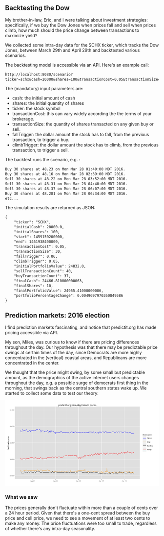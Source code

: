 ## Backtesting the Dow

My brother-in-law, Eric, and I were talking about investment strategies: specifically, if we buy the Dow Jones when prices fall and sell when prices climb, how much should the price change between transactions to maximize yield?

We collected some intra-day data for the SCHX ticker, which tracks the Dow Jones, between March 29th and April 29th and backtested various scenarios.

The backtesting model is accessible via an API. Here's an example call:

    http://localhost:8080/scenario?ticker=schx&cash=20000&shares=100&transactionCost=0.05&transactionSize=30&fallTrigger=0.06&climbTrigger=0.05

The (mandatory) input parameters are:
+ cash: the initial amount of cash
+ shares: the initial quantity of shares
+ ticker: the stock symbol
+ transactionCost: this can vary widely according the the terms of your brokerage.
+ transactionSize: the quantity of shares transacted on any given buy or sell.
+ fallTrigger: the dollar amount the stock has to fall, from the previous transaction, to trigger a buy.
+ climbTrigger: the dollar amount the stock has to climb, from the previous transaction, to trigger a sell.

The backtest runs the scenario, e.g. :

    Buy 30 shares at 48.23 on Mon Mar 28 01:40:00 MDT 2016.
    Buy 30 shares at 48.16 on Mon Mar 28 02:39:00 MDT 2016.
    Sell 30 shares at 48.22 on Mon Mar 28 03:52:00 MDT 2016.
    Sell 30 shares at 48.31 on Mon Mar 28 04:40:00 MDT 2016.
    Sell 30 shares at 48.37 on Mon Mar 28 06:07:00 MDT 2016.
    Buy 30 shares at 48.281 on Mon Mar 28 06:34:00 MDT 2016.
    etc...

The simulation results are returned as JSON:

    {
     	"ticker": "SCHX",
    	"initialCash": 20000.0,
    	"initialShares": 100,
    	"start": 1459150200000,
     	"end": 1461938400000,
    	"transactionCost": 0.05,
    	"transactionSize": 30,
    	"fallTrigger": 0.06,
    	"climbTrigger": 0.05,
    	"initialPortfolioValue": 24832.0,
    	"sellTransactionCount": 40,
    	"buyTransactionCount": 37,
    	"finalCash": 24466.810000000063,
    	"finalShares": 10,
    	"finalPortfolioValue": 24955.41000000006,
    	"portfolioPercentageChange": 0.0049697970360849586
    }


## Prediction markets: 2016 election

I find prediction markets fascinating, and notice that predictit.org has made pricing accessible via API.

My son, Miles, was curious to know if there are pricing differences throughout the day. Our hypothesis was that there may be predictable price swings at certain times of the day, since Democrats are more highly concentrated in the (vertical) coastal areas, and Republicans are more concentrated in the center. 

We thought that the price might swing, by some small but predictable amount, as the demographics of the active internet users changes throughout the day, e.g. a possible surge of democrats first thing in the morning, that swings back as the central southern states wake up. We started to collect some data to test our theory:

![PredictIt.org last trade prices](predictit_election_last_trade_prices.png)

### What we saw ###

The prices generally don't fluctuate within more than a couple of cents over a 24 hour period. Given that there's a one-cent spread between the buy price and cell price, we need to see a movement of at least two cents to make any money. The price fluctuations were too small to trade, regardless of whether there's any intra-day seasonality.

